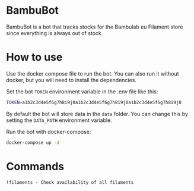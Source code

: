 # BambuBot

BambuBot is a bot that tracks stocks for the Bambulab eu Filament store since everything is always out of stock.

# How to use

Use the docker compose file to run the bot. You can also run it without docker, but you will need to install the dependencies.

Set the bot `TOKEN` environment variable in the .env file like this:

```bash
TOKEN=a1b2c3d4e5f6g7h8i9j0a1b2c3d4e5f6g7h8i9j0a1b2c3d4e5f6g7h8i9j0
```

By default the bot will store data in the `data` folder. You can change this by setting the `DATA_PATH` environment variable.

Run the bot with docker-compose:

```bash
docker-compose up -d
```

# Commands

```
!filaments - Check availability of all filaments
```
